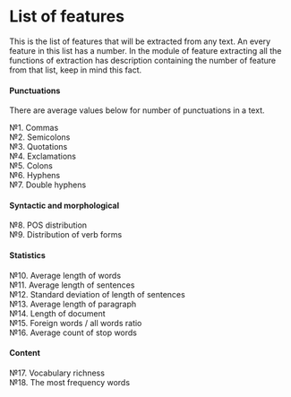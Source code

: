# List of features
This is the list of features that will be extracted from any text.
An every feature in this list has a number. In the module of feature extracting
all the functions of extraction has description containing the number of feature from that list,
keep in mind this fact.

#### Punctuations
There are average values below for number of punctuations in a text.

№1. Commas  
№2. Semicolons  
№3. Quotations  
№4. Exclamations  
№5. Colons  
№6. Hyphens  
№7. Double hyphens  

#### Syntactic and morphological

№8. POS distribution  
№9. Distribution of verb forms  

#### Statistics

№10. Average length of words  
№11. Average length of sentences  
№12. Standard deviation of length of sentences  
№13. Average length of paragraph  
№14. Length of document  
№15. Foreign words / all words ratio  
№16. Average count of stop words 


#### Content

№17. Vocabulary richness  
№18. The most frequency words